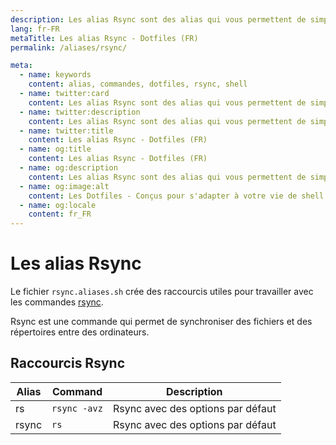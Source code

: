 ```yaml
---
description: Les alias Rsync sont des alias qui vous permettent de simplifier l'utilisation de la commande Rsync.Rsync est une commande qui permet de synchroniser des fichiers et des répertoires entre des ordinateurs.
lang: fr-FR
metaTitle: Les alias Rsync - Dotfiles (FR)
permalink: /aliases/rsync/

meta:
  - name: keywords
    content: alias, commandes, dotfiles, rsync, shell
  - name: twitter:card
    content: Les alias Rsync sont des alias qui vous permettent de simplifier l'utilisation de la commande Rsync.Rsync est une commande qui permet de synchroniser des fichiers et des répertoires entre des ordinateurs.
  - name: twitter:description
    content: Les alias Rsync sont des alias qui vous permettent de simplifier l'utilisation de la commande Rsync.Rsync est une commande qui permet de synchroniser des fichiers et des répertoires entre des ordinateurs.
  - name: twitter:title
    content: Les alias Rsync - Dotfiles (FR)
  - name: og:title
    content: Les alias Rsync - Dotfiles (FR)
  - name: og:description
    content: Les alias Rsync sont des alias qui vous permettent de simplifier l'utilisation de la commande Rsync.Rsync est une commande qui permet de synchroniser des fichiers et des répertoires entre des ordinateurs.
  - name: og:image:alt
    content: Les Dotfiles - Conçus pour s'adapter à votre vie de shell
  - name: og:locale
    content: fr_FR
---
```


# Les alias Rsync

Le fichier `rsync.aliases.sh` crée des raccourcis utiles pour travailler avec
les commandes [rsync](https://en.wikipedia.org/wiki/Rsync).

Rsync est une commande qui permet de synchroniser des fichiers et des
répertoires entre des ordinateurs.

## Raccourcis Rsync

| Alias | Command | Description |
| ----- | ----- | ----- |
| rs | `rsync -avz` | Rsync avec des options par défaut |
| rsync | `rs` | Rsync avec des options par défaut |
